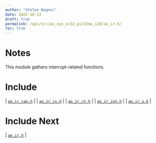 ```yaml
---
author: "Stefan Wagner"
date: 2022-10-13
draft: true
permalink: /api/src/ao_sys_xc32_pic32mx_120/ao_ir.h/
toc: true
---
```


# Notes

This module gathers interrupt-related functions.

# Include

| [`ao_ir_can.h`](ao_ir_can.h.md) |
| [`ao_ir_cs.h`](ao_ir_cs.h.md) |
| [`ao_ir_ct.h`](ao_ir_ct.h.md) |
| [`ao_ir_int.h`](ao_ir_int.h.md) |
| [`ao_ir_u.h`](ao_ir_u.h.md) |

# Include Next

| [`ao_ir.h`](../ao_sys_xc32_pic32/ao_ir.h.md) |
